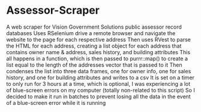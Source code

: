 # Assessor-Scraper
A web scraper for Vision Government Solutions public assessor record databases
Uses RSelenium drive a remote browser and navigate the website to the page for each respective address
Then uses RVest to parse the HTML for each address, creating a list object for each address that contains owner name & address, sales history, and building attributes
This all happens in a function, which is then passed to purrr::map() to create a list equal to the length of the addresses vector that is passed to it
Then condenses the list into three data frames, one for owner info, one for sales history, and one for building attributes and writes to a csv
It is set on a timer to only run for 3 hours at a time, which is optional, I was experiencing a lot of blue-screen errors on my computer (totally non-related to this script)
So I decided to make it run in batches to prevent losing all the data in the event of a blue-screen error while it is running
